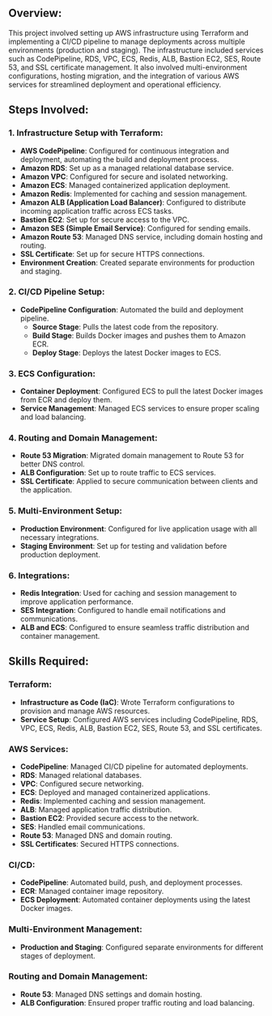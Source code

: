 <!-- @format -->

## Overview:

This project involved setting up AWS infrastructure using Terraform and implementing a CI/CD pipeline to manage deployments across multiple environments (production and staging). The infrastructure included services such as CodePipeline, RDS, VPC, ECS, Redis, ALB, Bastion EC2, SES, Route 53, and SSL certificate management. It also involved multi-environment configurations, hosting migration, and the integration of various AWS services for streamlined deployment and operational efficiency.

## Steps Involved:

### 1. Infrastructure Setup with Terraform:

- **AWS CodePipeline**: Configured for continuous integration and deployment, automating the build and deployment process.
- **Amazon RDS**: Set up as a managed relational database service.
- **Amazon VPC**: Configured for secure and isolated networking.
- **Amazon ECS**: Managed containerized application deployment.
- **Amazon Redis**: Implemented for caching and session management.
- **Amazon ALB (Application Load Balancer)**: Configured to distribute incoming application traffic across ECS tasks.
- **Bastion EC2**: Set up for secure access to the VPC.
- **Amazon SES (Simple Email Service)**: Configured for sending emails.
- **Amazon Route 53**: Managed DNS service, including domain hosting and routing.
- **SSL Certificate**: Set up for secure HTTPS connections.
- **Environment Creation**: Created separate environments for production and staging.

### 2. CI/CD Pipeline Setup:

- **CodePipeline Configuration**: Automated the build and deployment pipeline.
  - **Source Stage**: Pulls the latest code from the repository.
  - **Build Stage**: Builds Docker images and pushes them to Amazon ECR.
  - **Deploy Stage**: Deploys the latest Docker images to ECS.

### 3. ECS Configuration:

- **Container Deployment**: Configured ECS to pull the latest Docker images from ECR and deploy them.
- **Service Management**: Managed ECS services to ensure proper scaling and load balancing.

### 4. Routing and Domain Management:

- **Route 53 Migration**: Migrated domain management to Route 53 for better DNS control.
- **ALB Configuration**: Set up to route traffic to ECS services.
- **SSL Certificate**: Applied to secure communication between clients and the application.

### 5. Multi-Environment Setup:

- **Production Environment**: Configured for live application usage with all necessary integrations.
- **Staging Environment**: Set up for testing and validation before production deployment.

### 6. Integrations:

- **Redis Integration**: Used for caching and session management to improve application performance.
- **SES Integration**: Configured to handle email notifications and communications.
- **ALB and ECS**: Configured to ensure seamless traffic distribution and container management.

## Skills Required:

### Terraform:

- **Infrastructure as Code (IaC)**: Wrote Terraform configurations to provision and manage AWS resources.
- **Service Setup**: Configured AWS services including CodePipeline, RDS, VPC, ECS, Redis, ALB, Bastion EC2, SES, Route 53, and SSL certificates.

### AWS Services:

- **CodePipeline**: Managed CI/CD pipeline for automated deployments.
- **RDS**: Managed relational databases.
- **VPC**: Configured secure networking.
- **ECS**: Deployed and managed containerized applications.
- **Redis**: Implemented caching and session management.
- **ALB**: Managed application traffic distribution.
- **Bastion EC2**: Provided secure access to the network.
- **SES**: Handled email communications.
- **Route 53**: Managed DNS and domain routing.
- **SSL Certificates**: Secured HTTPS connections.

### CI/CD:

- **CodePipeline**: Automated build, push, and deployment processes.
- **ECR**: Managed container image repository.
- **ECS Deployment**: Automated container deployments using the latest Docker images.

### Multi-Environment Management:

- **Production and Staging**: Configured separate environments for different stages of deployment.

### Routing and Domain Management:

- **Route 53**: Managed DNS settings and domain hosting.
- **ALB Configuration**: Ensured proper traffic routing and load balancing.
